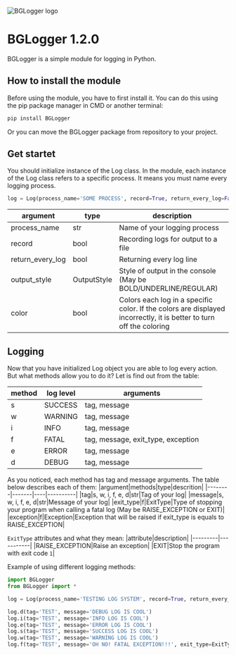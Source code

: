 ![BGLogger logo](https://media.discordapp.net/attachments/1078425365095133366/1143160563699032165/119_20230821153145.png?width=1037&height=392)
# BGLogger 1.2.0
BGLogger is a simple module for logging in Python.
## How to install the module
Before using the module, you have to first install it. You can do this using the pip package manager in CMD or another terminal:
```python
pip install BGLogger
```
Or you can move the BGLogger package from repository to your project.
## Get startet
You should initialize instance of the Log class. In the module, each instance of the Log class refers to a specific process. It means you must name every logging process.
```python
log = Log(process_name='SOME PROCESS', record=True, return_every_log=False, output_style=OutputStyle.UNDERLINE, color=True)
```

|argument|type|description|
|--------|----|-----------|
|process_name|str|Name of your logging process|
|record|bool|Recording logs for output to a file|
|return_every_log|bool|Returning every log line|
|output_style|OutputStyle|Style of output in the console (May be BOLD/UNDERLINE/REGULAR)|
|color|bool|Colors each log in a specific color. If the colors are displayed incorrectly, it is better to turn off the coloring|

## Logging
Now that you have initialized Log object you are able to log every action.
But what methods allow you to do it? Let is find out from the table:

|method|log level|arguments|
|------|---------|---------|
|s|SUCCESS|tag, message|
|w|WARNING|tag, message|
|i|INFO|tag, message|
|f|FATAL|tag, message, exit_type, exception|
|e|ERROR|tag, message|
|d|DEBUG|tag, message|

As you noticed, each method has tag and message arguments. The table below describes each of them:
|argument|methods|type|descrition|
|--------|-------|----|----------|
|tag|s, w, i, f, e, d|str|Tag of your log|
|message|s, w, i, f, e, d|str|Message of your log|
|exit_type|f|ExitType|Type of stopping your program when calling a fatal log (May be RAISE_EXCEPTION or EXIT)|
|exception|f|Exception|Exception that will be raised if exit_type is equals to RAISE_EXCEPTION|

`ExitType` attributes and what they mean:
|attribute|description|
|---------|-----------|
|RAISE_EXCEPTION|Raise an exception|
|EXIT|Stop the program with exit code `1`|

Example of using different logging methods:
```python
import BGLogger
from BGLogger import *

log = Log(process_name='TESTING LOG SYSTEM', record=True, return_every_log=False, output_style=OutputStyle.UNDERLINE, color=True)

log.d(tag='TEST', message='DEBUG LOG IS COOL')
log.i(tag='TEST', message='INFO LOG IS COOL')
log.e(tag='TEST', message='ERROR LOG IS COOL')
log.s(tag='TEST', message='SUCCESS LOG IS COOL')
log.w(tag='TEST', message='WARNING LOG IS COOL')
log.f(tag='TEST', message='OH NO! FATAL EXCEPTION!!!', exit_type=ExitType.RAISE_EXCEPTION)
```
